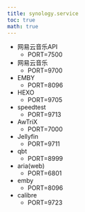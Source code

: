 ```yaml
---
title: synology.service
toc: true
math: true
---
```


- 网易云音乐API
  - PORT=7500
- 网易云音乐
  - PORT=9700
- EMBY
  - PORT=8096
- HEXO
  - PORT=9705
- speedtest
  - PORT=9713
- AwTriX
  - PORT=7000
- Jellyfin
  - PORT=9711
- qbt
  - PORT=8999
- aria(web)
  - PORT=6801
- emby
  - PORT=8096
- calibre
  - PORT=9723

